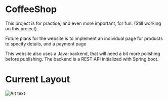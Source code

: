 # CoffeeShop

This project is for practice, and even more important, for fun. (Still working on this project).

Future plans for the website is to implement an individual page for products to specify details, and a payment page

This website also uses a Java-backend, that will need a bit more polishing before publishing. The backend is a REST API initialized with Spring boot. 

# Current Layout
![Alt text](/Images/HomePageHeader.png/?raw=true "Homepage header")

